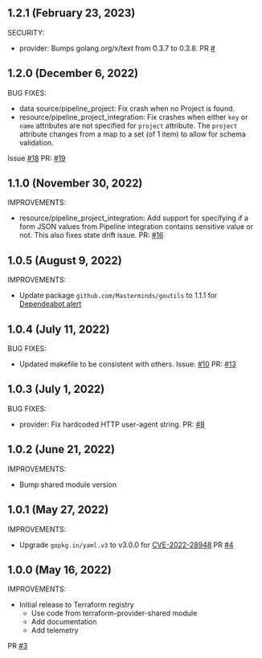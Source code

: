 ## 1.2.1 (February 23, 2023)

SECURITY:
* provider: Bumps golang.org/x/text from 0.3.7 to 0.3.8. PR [#](https://github.com/jfrog/terraform-provider-pipeline/pull/20)

## 1.2.0 (December 6, 2022)

BUG FIXES:
* data source/pipeline_project: Fix crash when no Project is found.
* resource/pipeline_project_integration: Fix crashes when either `key` or `name` attributes are not specified for `project` attribute. The `project` attribute changes from a map to a set (of 1 item) to allow for schema validation.

Issue [#18](https://github.com/jfrog/terraform-provider-pipeline/issues/18) PR: [#19](https://github.com/jfrog/terraform-provider-pipeline/pull/19)

## 1.1.0 (November 30, 2022)

IMPROVEMENTS:

* resource/pipeline_project_integration: Add support for specifying if a form JSON values from Pipeline integration contains sensitive value or not. This also fixes state drift issue. PR: [#16](https://github.com/jfrog/terraform-provider-pipeline/pull/16)

## 1.0.5 (August 9, 2022)

IMPROVEMENTS:

* Update package `github.com/Masterminds/goutils` to 1.1.1 for [Dependeabot alert](https://github.com/jfrog/terraform-provider-pipeline/security/dependabot/3)

## 1.0.4 (July 11, 2022)

BUG FIXES:

* Updated makefile to be consistent with others. Issue: [#10](https://github.com/jfrog/terraform-provider-pipeline/issues/10) PR: [#13](https://github.com/jfrog/terraform-provider-pipeline/pull/13)

## 1.0.3 (July 1, 2022)

BUG FIXES:

* provider: Fix hardcoded HTTP user-agent string. PR: [#8](https://github.com/jfrog/terraform-provider-pipeline/pull/8)

## 1.0.2 (June 21, 2022)

IMPROVEMENTS:

* Bump shared module version

## 1.0.1 (May 27, 2022)

IMPROVEMENTS:

* Upgrade `gopkg.in/yaml.v3` to v3.0.0 for [CVE-2022-28948](https://nvd.nist.gov/vuln/detail/CVE-2022-28948) PR [#4](https://github.com/jfrog/terraform-provider-pipeline/pull/4)

## 1.0.0 (May 16, 2022)

IMPROVEMENTS:

* Initial release to Terraform registry
  * Use code from terraform-provider-shared module
  * Add documentation
  * Add telemetry

PR [#3](https://github.com/jfrog/terraform-provider-pipeline/pull/3)
